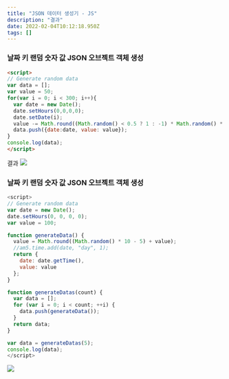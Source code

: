 ```yaml
---
title: "JSON 데이터 생성기 - JS"
description: "결과"
date: 2022-02-04T10:12:18.950Z
tags: []
---
```

### 날짜 키 랜덤 숫자 값 JSON 오브젝트 객체 생성
```html
<script> 
// Generate random data
var data = [];
var value = 50;
for(var i = 0; i < 300; i++){
  var date = new Date();
  date.setHours(0,0,0,0);
  date.setDate(i);
  value -= Math.round((Math.random() < 0.5 ? 1 : -1) * Math.random() * 10);
  data.push({date:date, value: value});
}
console.log(data);
</script>
```
결과
![](/images/5045505e-8004-4cc2-87d8-da1834bfe96a-image.png)

### 날짜 키 랜덤 숫자 값 JSON 오브젝트 객체 생성
```js
<script> 
// Generate random data
var date = new Date();
date.setHours(0, 0, 0, 0);
var value = 100;

function generateData() {
  value = Math.round((Math.random() * 10 - 5) + value);
  //am5.time.add(date, "day", 1);
  return {
    date: date.getTime(),
    value: value
  };
}

function generateDatas(count) {
  var data = [];
  for (var i = 0; i < count; ++i) {
    data.push(generateData());
  }
  return data;
}

var data = generateDatas(5);
console.log(data);   
</script>
```
![](/images/60fc289f-bc73-44d9-b2f6-8e7dc40d0ed7-image.png)